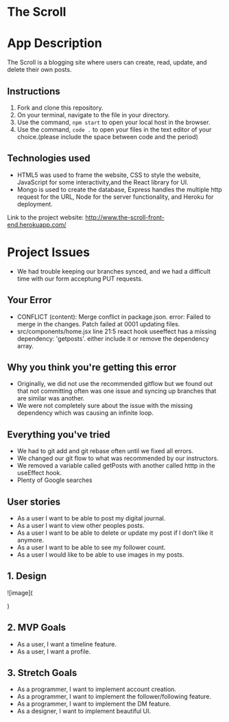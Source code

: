 # The Scroll 

# App Description

The Scroll is a blogging site where users can create, read, update, and delete their own posts. 

## Instructions

1. Fork and clone this repository.
2. On your terminal, navigate to the file in your directory.
3. Use the command, `npm start` to open your local host in the browser.
4. Use the command, `code .` to open your files in the text editor of your choice.(please include the space between code and the period)

## Technologies used

- HTML5 was used to frame the website, CSS to style the website, JavaScript for some interactivity,and the React library for UI. 
- Mongo is used to create the database, Express handles the multiple http request for the URL, Node for the server functionality, and  Heroku for deployment.

Link to the project website: http://www.the-scroll-front-end.herokuapp.com/

# Project Issues

- We had trouble keeping our branches synced, and we had a difficult time with our form acceptung PUT requests.

## Your Error

- CONFLICT (content): Merge conflict in package.json. error: Failed to merge in the changes. Patch failed at 0001 updating files.
- src/components/home.jsx line 21:5 react hook useeffect has a missing dependency: 'getposts'. either include it or remove the dependency array.

## Why you think you're getting this error

- Originally, we did not use the recommended gitflow but we found out that not committing often was one issue and syncing up branches that are similar was another.
- We were not completely sure about the issue with the missing dependency which was causing an infinite loop. 

## Everything you've tried

- We had to git add and git rebase often until we fixed all errors. 
- We changed our git flow to what was recommended by our instructors.
- We removed a variable called getPosts with another called htttp in the useEffect hook. 
- Plenty of Google searches 


## User stories
- As a user I want to be able to post my digital journal.
- As a user I want to view other peoples posts.
- As a user I want to be able to delete or update my post if I don’t like it anymore.
- As a user I want to be able to see my follower count.
- As a user I would like to be able to use images in my posts.

## 1. Design
![image](<blockquote class="imgur-embed-pub" lang="en" data-id="a/Yqmo8rw" data-context="false" ><a href="//imgur.com/a/Yqmo8rw"></a></blockquote><script async src="//s.imgur.com/min/embed.js" charset="utf-8"></script>)


## 2. MVP Goals

- As a user, I want a timeline feature.
- As a user, I want a profile. 

## 3. Stretch Goals

- As a programmer, I want to implement account creation.
- As a programmer, I want to implement the follower/following feature.
- As a programmer, I want to implement the DM feature.
- As a designer, I want to implement beautiful UI.

